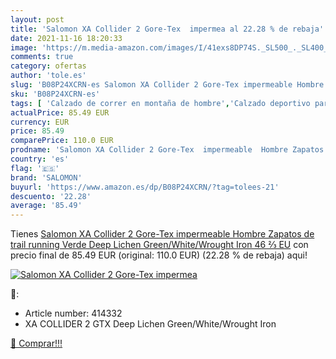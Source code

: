```yaml
---
layout: post
title: 'Salomon XA Collider 2 Gore-Tex  impermea al 22.28 % de rebaja'
date: 2021-11-16 18:20:33
image: 'https://m.media-amazon.com/images/I/41exs8DP74S._SL500_._SL400_.jpg'
comments: true
category: ofertas
author: 'tole.es'
slug: 'B08P24XCRN-es Salomon XA Collider 2 Gore-Tex impermeable Hombre Zapatos...'
sku: 'B08P24XCRN-es'
tags: [ 'Calzado de correr en montaña de hombre','Calzado deportivo para hombre','Calzados de running para hombre','Zapatillas y calzado deportivo para hombre','Zapatos','Zapatos para hombre','Zapatos y complementos','salomon','zapatos', ]
actualPrice: 85.49 EUR
currency: EUR
price: 85.49
comparePrice: 110.0 EUR
prodname: 'Salomon XA Collider 2 Gore-Tex  impermeable  Hombre Zapatos de trail running  Verde  Deep Lichen Green/White/Wrought Iron   46 ⅔ EU'
country: 'es'
flag: '🇪🇸'
brand: 'SALOMON'
buyurl: 'https://www.amazon.es/dp/B08P24XCRN/?tag=tolees-21'
descuento: '22.28'
average: '85.49'
---
```


Tienes [Salomon XA Collider 2 Gore-Tex  impermeable  Hombre Zapatos de trail running  Verde  Deep Lichen Green/White/Wrought Iron   46 ⅔ EU](https://www.amazon.es/dp/B08P24XCRN/?tag=tolees-21) con precio final de  85.49 EUR (original: 110.0 EUR) (22.28 %  de rebaja) aqui!

[![Salomon XA Collider 2 Gore-Tex  impermea](https://m.media-amazon.com/images/I/41exs8DP74S._SL500_._SL400_.jpg)](https://www.amazon.es/dp/B08P24XCRN/?tag=tolees-21)

🔎:

- Article number: 414332
- XA COLLIDER 2 GTX Deep Lichen Green/White/Wrought Iron

[🛒 Comprar!!!](https://www.amazon.es/dp/B08P24XCRN/?tag=tolees-21)
